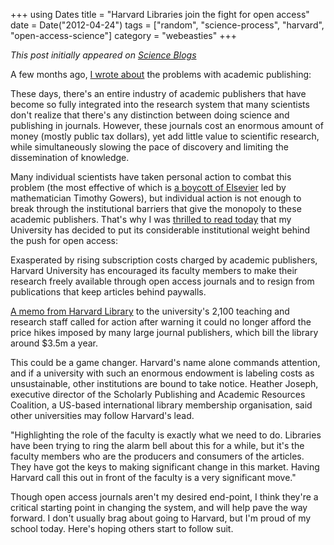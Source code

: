 +++
using Dates
title = "Harvard Libraries join the fight for open access"
date = Date("2012-04-24")
tags = ["random", "science-process", "harvard", "open-access-science"]
category = "webeasties"
+++

_This post initially appeared on [Science Blogs](http://scienceblogs.com/webeasties)_

A few months ago, [I wrote about](http://scienceblogs.com/webeasties/2012/02/the_future_of_science_pub.php) the problems with academic publishing:

These days, there's an entire industry of academic publishers that have become so fully integrated into the research system that many scientists don't realize that there's any distinction between doing science and publishing in journals. However, these journals cost an enormous amount of money (mostly public tax dollars), yet add little value to scientific research, while simultaneously slowing the pace of discovery and limiting the dissemination of knowledge.

Many individual scientists have taken personal action to combat this problem (the most effective of which is [a boycott of Elsevier](http://www.newscientist.com/article/dn21467-web-freedoms-fuel-academic-spring-journal-protest.html) led by mathematician Timothy Gowers), but individual action is not enough to break through the institutional barriers that give the monopoly to these academic publishers. That's why I was [thrilled to read today](http://www.guardian.co.uk/science/2012/apr/24/harvard-university-journal-publishers-prices) that my University has decided to put its considerable institutional weight behind the push for open access:

Exasperated by rising subscription costs charged by academic publishers, Harvard University has encouraged its faculty members to make their research freely available through open access journals and to resign from publications that keep articles behind paywalls.

[A memo from Harvard Library](http://isites.harvard.edu/icb/icb.do?keyword=k77982&tabgroupid=icb.tabgroup143448) to the university's 2,100 teaching and research staff called for action after warning it could no longer afford the price hikes imposed by many large journal publishers, which bill the library around \$3.5m a year.

This could be a game changer. Harvard's name alone commands attention, and if a university with such an enormous endowment is labeling costs as unsustainable, other institutions are bound to take notice. 
Heather Joseph, executive director of the Scholarly Publishing and Academic Resources Coalition, a US-based international library membership organisation, said other universities may follow Harvard's lead.

"Highlighting the role of the faculty is exactly what we need to do. Libraries have been trying to ring the alarm bell about this for a while, but it's the faculty members who are the producers and consumers of the articles. They have got the keys to making significant change in this market. Having Harvard call this out in front of the faculty is a very significant move."

Though open access journals aren't my desired end-point, I think they're a critical starting point in changing the system, and will help pave the way forward. I don't usually brag about going to Harvard, but I'm proud of my school today. Here's hoping others start to follow suit.

      
  
